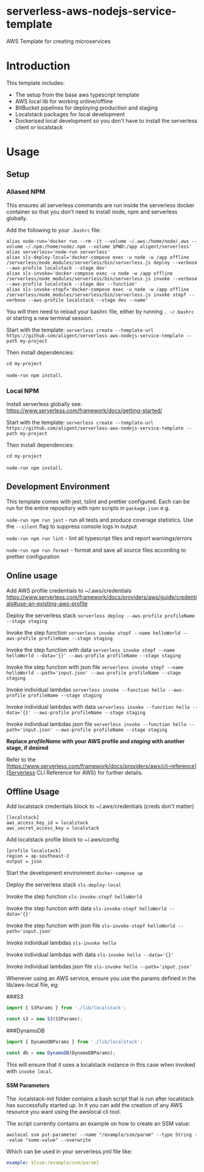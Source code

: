 # serverless-aws-nodejs-service-template

AWS Template for creating microservices

# Introduction

This template includes:

- The setup from the base aws typescript template
- AWS local lib for working online/offline
- BitBucket pipelines for deploying production and staging
- Localstack packages for local development
- Dockerised local development so you don't have to install the serverless client or localstack

# Usage

## Setup

### Aliased NPM

This ensures all serverless commands are run inside the serverless docker container so that you don't need to install node, npm and serverless globally.

Add the following to your `.bashrc` file:

```
alias node-run='docker run --rm -it --volume ~/.aws:/home/node/.aws --volume ~/.npm:/home/node/.npm --volume $PWD:/app aligent/serverless'
alias serverless='node-run serverless'
alias sls-deploy-local='docker-compose exec -u node -w /app offline /serverless/node_modules/serverless/bin/serverless.js deploy --verbose --aws-profile localstack --stage dev'
alias sls-invoke='docker-compose exec -u node -w /app offline /serverless/node_modules/serverless/bin/serverless.js invoke --verbose --aws-profile localstack --stage dev --function'
alias sls-invoke-stepf='docker-compose exec -u node -w /app offline /serverless/node_modules/serverless/bin/serverless.js invoke stepf --verbose --aws-profile localstack --stage dev --name'
```

You will then need to reload your bashrc file, either by running `. ~/.bashrc` or starting a new terminal session.

Start with the template: `serverless create --template-url https://github.com/aligent/serverless-aws-nodejs-service-template --path my-project`

Then install dependencies:

`cd my-project`

`node-run npm install`.

### Local NPM

Install serverless globally see: https://www.serverless.com/framework/docs/getting-started/

Start with the template: `serverless create --template-url https://github.com/aligent/serverless-aws-nodejs-service-template --path my-project`

Then install dependencies:

`cd my-project`

`node-run npm install`.

## Development Environment

This template comes with jest, tslint and prettier configured. Each can be run for the entire repository with npm scripts in `package.json` e.g.

`node-run npm run jest` - run all tests and produce coverage statistics. Use the `--silent` flag to suppress console logs in output

`node-run npm run lint` - lint all typescript files and report warnings/errors

`node-run npm run format` - format and save all source files according to prettier configuration

## Online usage

Add AWS profile credentials to ~/.aws/credentials
https://www.serverless.com/framework/docs/providers/aws/guide/credentials#use-an-existing-aws-profile

Deploy the serverless stack
`serverless deploy --aws-profile profileName --stage staging`

Invoke the step function
`serverless invoke stepf --name helloWorld --aws-profile profileName --stage staging`

Invoke the step function with data
`serverless invoke stepf --name helloWorld --data='{}' --aws-profile profileName --stage staging`

Invoke the step function with json file
`serverless invoke stepf --name helloWorld --path='input.json' --aws-profile profileName --stage staging`

Invoke individual lambdas
`serverless invoke --function hello --aws-profile profileName --stage staging`

Invoke individual lambdas with data
`serverless invoke --function hello --data='{}' --aws-profile profileName --stage staging`

Invoke individual lambdas json file
`serverless invoke --function hello --path='input.json' --aws-profile profileName --stage staging`

**Replace _profileName_ with your AWS profile and _staging_ with another stage, if desired**

Refer to the [https://www.serverless.com/framework/docs/providers/aws/cli-reference](Serverless CLI Reference for AWS) for further details.

## Offline Usage

Add localstack credentials block to ~/.aws/credentials (creds don't matter)

```
[localstack]
aws_access_key_id = localstack
aws_secret_access_key = localstack
```

Add localstack profile block to ~/.aws/config

```
[profile localstack]
region = ap-southeast-2
output = json
```

Start the development environment
`docker-compose up`

Deploy the serverless stack
`sls-deploy-local`

Invoke the step function
`sls-invoke-stepf helloWorld`

Invoke the step function with data
`sls-invoke-stepf helloWorld --data='{}'`

Invoke the step function with json file
`sls-invoke-stepf helloWorld --path='input.json'`

Invoke individual lambdas
`sls-invoke hello`

Invoke individual lambdas with data
`sls-invoke hello --data='{}'`

Invoke individual lambdas json file
`sls-invoke hello --path='input.json'`

Whenever using an AWS service, ensure you use the params defined in the lib/aws-local file, eg:

###S3

```typescript
import { S3Params } from './lib/localstack';

const s3 = new S3(S3Params);
```

###DynamoDB

```typescript
import { DynamoDBParams } from './lib/localstack';

const db = new DynamoDB(DynamoDBParams);
```

This will ensure that it uses a localstack instance in this case when invoked with `invoke local`.

#### SSM Parameters

The .localstack-init folder contains a bash script that is run after localstack has successfully started up. In it you can add the creation of any AWS resource you want
using the awslocal cli tool.

The script currently contains an example on how to create an SSM value:

```
awslocal ssm put-parameter --name "/example/ssm/param" --type String --value "some-value" --overwrite
```

Which can be used in your serverless.yml file like:

```yaml
example: ${ssm:/example/ssm/param}
```